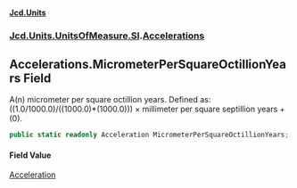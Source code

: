 #### [Jcd.Units](index.md 'index')
### [Jcd.Units.UnitsOfMeasure.SI](Jcd.Units.UnitsOfMeasure.SI.md 'Jcd.Units.UnitsOfMeasure.SI').[Accelerations](Accelerations.md 'Jcd.Units.UnitsOfMeasure.SI.Accelerations')

## Accelerations.MicrometerPerSquareOctillionYears Field

A(n) micrometer per square octillion years. Defined as: ((1.0/1000.0)/((1000.0)*(1000.0))) × millimeter per square septillion years + (0).

```csharp
public static readonly Acceleration MicrometerPerSquareOctillionYears;
```

#### Field Value
[Acceleration](Acceleration.md 'Jcd.Units.UnitTypes.Acceleration')